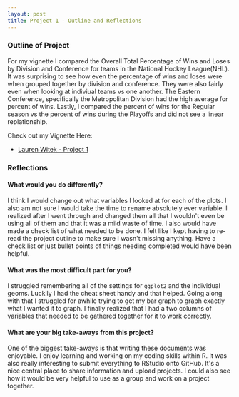 ```yaml
---
layout: post
title: Project 1 - Outline and Reflections
---
```


### Outline of Project

For my vignette I compared the Overall Total Percentage of Wins and Loses by Division and Conference for teams in the National Hockey League(NHL). It was surprising to see how even the percentage of wins and loses were when grouped together by division and conference. They were also fairly even when looking at indiviual teams vs one another. The Eastern Conference, specifically the Metropolitan Division had the high average for percent of wins. Lastly, I compared the percent of wins for the Regular season vs the percent of wins during the Playoffs and did not see a linear replationship.

Check out my Vignette Here:

  * [Lauren Witek - Project 1](lcwitek/Project1.github.io)

### Reflections

#### What would you do differently?
  I think I would change out what variables I looked at for each of the plots. I also am not sure I would take the time to rename absolutely ever variable. I realized after I went through and changed them all that I wouldn't even be using all of them and that it was a mild waste of time. I also would have made a check list of what needed to be done. I felt like I kept having to re-read the project outline to make sure I wasn't missing anything. Have a check list or just bullet points of things needing completed would have been helpful. 
  
#### What was the most difficult part for you?
  I struggled remembering all of the settings for `ggplot2` and the individual geoms. Luckily I had the cheat sheet handy and that helped. Going along with that I struggled for awhile trying to get my bar graph to graph exactly what I wanted it to graph. I finally realized that I had a two columns of variables that needed to be gathered together for it to work correctly. 
  
#### What are your big take-aways from this project?
  One of the biggest take-aways is that writing these documents was enjoyable. I enjoy learning and working on my coding skills within R. It was also really interesting to submit everything to RStudio onto GitHub. It's a nice central place to share information and upload projects. I could also see how it would be very helpful to use as a group and work on a project together. 
  





